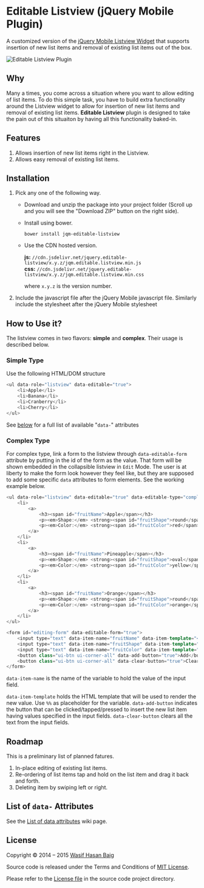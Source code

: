 Editable Listview (jQuery Mobile Plugin)
========================================
A customized version of the [jQuery Mobile Listview Widget](http://demos.jquerymobile.com/1.4.2/listview/) that supports insertion of new list items and removal of existing list items out of the box.

![Editable Listview Plugin](editable-listview.png?raw=true)

## Why
Many a times, you come across a situation where you want to allow editing of list items. To do this simple task, you have to build extra functionality around the Listview widget to allow for insertion of new list items and removal of existing list items. **Editable Listview** plugin is designed to take the pain out of this situaiton by having all this functionality baked-in.

## Features

1. Allows insertion of new list items right in the Listview.
2. Allows easy removal of existing list items.

## Installation
1. Pick any one of the following way.

    * Download and unzip the package into your project folder (Scroll up and you will see the "Download ZIP" button on the right side).

    * Install using bower.
    
      `bower install jqm-editable-listview`
    
    * Use the CDN hosted version.

      __js:__ `//cdn.jsdelivr.net/jquery.editable-listview/x.y.z/jqm.editable.listview.min.js`  
      __css:__ `//cdn.jsdelivr.net/jquery.editable-listview/x.y.z/jqm.editable.listview.min.css`
        
      where `x.y.z` is the version number.

2. Include the javascript file after the jQuery Mobile javascript file. Similarly include the stylesheet after the jQuery Mobile stylesheet

## How to Use it?
The listview comes in two flavors: __simple__ and __complex__. Their usage is described below.

### Simple Type
Use the following HTML/DOM structure

```H
<ul data-role="listview" data-editable="true">
    <li>Apple</li>
    <li>Banana</li>
    <li>Cranberry</li>
    <li>Cherry</li>
</ul>
```

See [below](#attributes) for a full list of available "`data-`" attributes

### Complex Type
For complex type, link a form to the listview through `data-editable-form` attribute by putting in the id of the form as the value. That form will be shown embedded in the collapsible listview in `Edit` Mode. The user is at liberty to make the form look however they feel like, but they are supposed to add some specific `data` attributes to form elements. See the working example below.

```H
<ul data-role="listview" data-editable="true" data-editable-type="complex" data-editable-form="editing-form" data-title="Fruits" data-empty-title="No Fruits">
    <li>
        <a>
            <h3><span id="fruitName">Apple</span></h3>
            <p><em>Shape:</em> <strong><span id="fruitShape">round</span></strong></p>
            <p><em>Color:</em> <strong><span id="fruitColor">red</span></strong></p>
        </a>
    </li>
    <li>
        <a>
            <h3><span id="fruitName">Pineapple</span></h3>
            <p><em>Shape:</em> <strong><span id="fruitShape">oval</span></strong></p>
            <p><em>Color:</em> <strong><span id="fruitColor">yellow</span></strong></p>
        </a>
    </li>
    <li>
        <a>
            <h3><span id="fruitName">Orange</span></h3>
            <p><em>Shape:</em> <strong><span id="fruitShape">round</span></strong></p>
            <p><em>Color:</em> <strong><span id="fruitColor">orange</span></strong></p>
        </a>
    </li>
</ul>

<form id="editing-form" data-editable-form="true">
    <input type="text" data-item-name="fruitName" data-item-template="<h3><span id='fruitName'>%%</span></h3>">
    <input type="text" data-item-name="fruitShape" data-item-template="<p><em>Shape:</em> <strong><span id='fruitShape'>%%</span></strong></p>">
    <input type="text" data-item-name="fruitColor" data-item-template="<p><em>Color:</em> <strong><span id='fruitColor'>%%</span></strong></p>">
    <button class="ui-btn ui-corner-all" data-add-button="true">Add</button>
    <button class="ui-btn ui-corner-all" data-clear-button="true">Clear</button>
</form>

```

`data-item-name` is the name of the variable to hold the value of the input field.

`data-item-template` holds the HTML template that will be used to render the new value. Use `%%` as placeholder for the variable. `data-add-button` indicates the button that can be clicked/tapped/pressed to insert the new list item having values specified in the input fields. `data-clear-button` clears all the text from the input fields.

## Roadmap
This is a preliminary list of planned fatures.

1. In-place editing of existing list items.
2. Re-ordering of list items tap and hold on the list item and drag it back and forth.
3. Deleting item by swiping left or right.

## List of `data-` Attributes<a name="attributes"></a>
See the [List of data attributes](https://github.com/baig/jquerymobile-editablelistview/wiki/List-of-data-attributes) wiki page.

## License
Copyright &copy; 2014 &ndash; 2015 [Wasif Hasan Baig](https://twitter.com/_wbaig)

Source code is released under the Terms and Conditions of [MIT License](http://opensource.org/licenses/MIT).

Please refer to the [License file](https://github.com/baig/jquerymobile-editablelistview/blob/master/LICENSE.txt) in the source code project directory.
